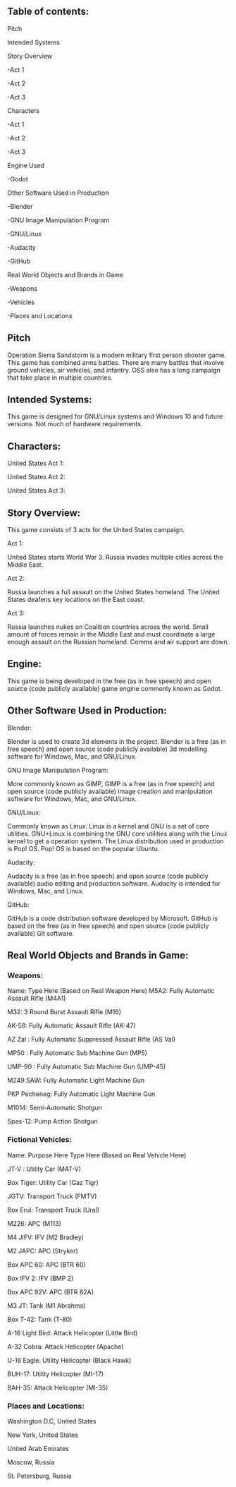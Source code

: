 
## Table of contents:

Pitch

Intended Systems

Story Overview

-Act 1

-Act 2

-Act 3

Characters

-Act 1

-Act 2

-Act 3

Engine Used

-Godot

Other Software Used in Production

-Blender

-GNU Image Manipulation Program

-GNU/Linux

-Audacity

-GitHub

Real World Objects and Brands in Game

-Weapons

-Vehicles

-Places and Locations

## Pitch

Operation Sierra Sandstorm is a modern military first person shooter game. This game has combined arms battles. There are many battles that involve ground vehicles, air vehicles, and infantry. OSS also has a long campaign that take place in multiple countries.

## Intended Systems:

This game is designed for GNU/Linux systems and Windows 10 and future versions. Not much of hardware requirements.

## Characters:

United States Act 1:

United States Act 2:

United States Act 3:

## Story Overview:

This game consists of 3 acts for the United States campaign.

Act 1:

United States starts World War 3. Russia invades multiple cities across the Middle East.

Act 2:

Russia launches a full assault on the United States homeland. The United States deafens key locations on the East coast.

Act 3:

Russia launches nukes on Coalition countries across the world. Small amount of forces remain in the Middle East and must coordinate a large enough assault on the Russian homeland. Comms and air support are down.

## Engine:

This game is being developed in the free (as in free speech) and open source (code publicly available) game engine commonly known as Godot.

## Other Software Used in Production:

Blender:

Blender is used to create 3d elements in the project. Blender is a free (as in free speech) and open source (code publicly available) 3d modelling software for Windows, Mac, and GNU/Linux.

GNU Image Manipulation Program:

More commonly known as GIMP, GIMP is a free (as in free speech) and open source (code publicly available) image creation and manipulation software for Windows, Mac, and GNU/Linux.

GNU/Linux:

Commonly known as Linux. Linux is a kernel and GNU is a set of core utilities. GNU+Linux is combining the GNU core utilities along with the Linux kernel to get a operation system. The Linux distribution used in production is Pop! OS. Pop! OS is based on the popular Ubuntu.

Audacity:

Audacity is a free (as in free speech) and open source (code publicly available) audio editing and production software. Audacity is intended for Windows, Mac, and Linux.

GitHub:

GitHub is a code distribution software developed by Microsoft. GitHub is based on the free (as in free speech) and open source (code publicly available) Git software.

## Real World Objects and Brands in Game:

### Weapons:
Name: Type Here (Based on Real Weapon Here)
M5A2: Fully Automatic Assault Rifle (M4A1)

M32: 3 Round Burst Assault Rifle (M16)

AK-58: Fully Automatic Assault Rifle (AK-47)

AZ Zal : Fully Automatic Suppressed Assault Rifle (AS Val)

MP50 : Fully Automatic Sub Machine Gun (MP5)

UMP-90 : Fully Automatic Sub Machine Gun (UMP-45)

M249 SAW: Fully Automatic Light Machine Gun

PKP Pecheneg: Fully Automatic Light Machine Gun

M1014: Semi-Automatic Shotgun

Spas-12: Pump Action Shotgun

### Fictional Vehicles:

Name: Purpose Here Type Here (Based on Real Vehicle Here)

JT-V : Utility Car (MAT-V)

Box Tiger: Utility Car (Gaz Tigr)

JGTV: Transport Truck (FMTV)

Box Erul: Transport Truck (Ural)

M226: APC (M113)

M4 JIFV: IFV (M2 Bradley)

M2 JAPC: APC (Stryker)

Box APC 60: APC (BTR 60)

Box IFV 2: IFV (BMP 2)

Box APC 92V: APC (BTR 82A)

M3 JT: Tank (M1 Abrahms)

Box T-42: Tank (T-80)

A-16 Light Bird: Attack Helicopter (Little Bird)

A-32 Cobra: Attack Helicopter (Apache)

U-16 Eagle: Utility Helicopter (Black Hawk)

BUH-17: Utility Helicopter (MI-17)

BAH-35: Attack Helicopter (MI-35)

### Places and Locations:

Washington D.C, United States

New York, United States

United Arab Emirates

Moscow, Russia

St. Petersburg, Russia